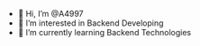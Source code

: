 - 👋 Hi, I’m @A4997
- 👀 I’m interested in Backend Developing
- 🌱 I’m currently learning Backend Technologies


<!---
A4997/A4997 is a ✨ special ✨ repository because its `README.md` (this file) appears on your GitHub profile.
You can click the Preview link to take a look at your changes.
--->
